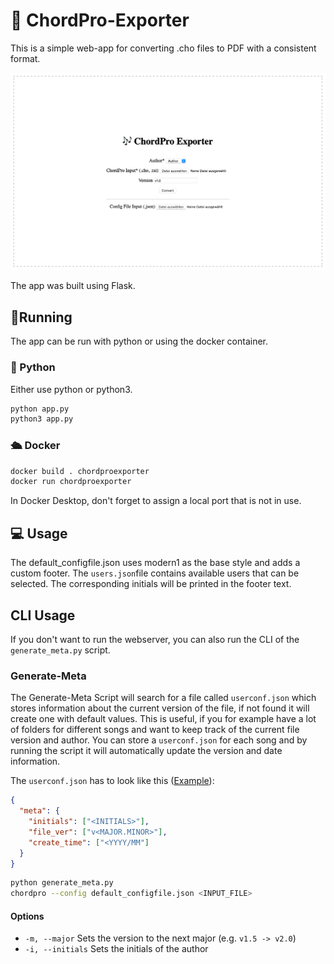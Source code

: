 # 🎵 ChordPro-Exporter

This is a simple web-app for converting .cho files to PDF with a consistent format.

![Interface](interface.png)

The app was built using Flask.

## 🏃Running

The app can be run with python or using the docker container.

### 🐍 Python

Either use python or python3.

```bash
python app.py
python3 app.py
```

### 🛳️ Docker

```bash
docker build . chordproexporter
docker run chordproexporter
```

In Docker Desktop, don't forget to assign a local port that is not in use.

## 💻 Usage

The default_configfile.json uses modern1 as the base style and adds a custom footer.
The ```users.json```file contains available users that can be selected. The corresponding initials will be printed in the footer text.

## CLI Usage

If you don't want to run the webserver, you can also run the CLI of the ```generate_meta.py``` script.  

### Generate-Meta

The Generate-Meta Script will search for a file called ```userconf.json``` which stores information about the current version of the file, if not found it will create one with default values.
This is useful, if you for example have a lot of folders for different songs and want to keep track of the current file version and author. You can store a ```userconf.json``` for each song and by running the script it will automatically update the version and date information.

The ```userconf.json``` has to look like this ([Example](example_userconf.json)):

```json
{
  "meta": {
    "initials": ["<INITIALS>"],
    "file_ver": ["v<MAJOR.MINOR>"],
    "create_time": ["<YYYY/MM"]
  }
}
```

```bash
python generate_meta.py
chordpro --config default_configfile.json <INPUT_FILE>
```

#### Options

- ```-m, --major``` Sets the version to the next major (e.g. ```v1.5 -> v2.0```)
- ```-i, --initials``` Sets the initials of the author
